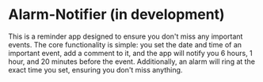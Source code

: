 # Alarm-Notifier (in development)
This is a reminder app designed to ensure you don't miss any important events.
The core functionality is simple: you set the date and time of an important event, add a comment to it, and the app will notify you 6 hours, 1 hour, and 20 minutes before the event. Additionally, an alarm will ring at the exact time you set, ensuring you don't miss anything.
